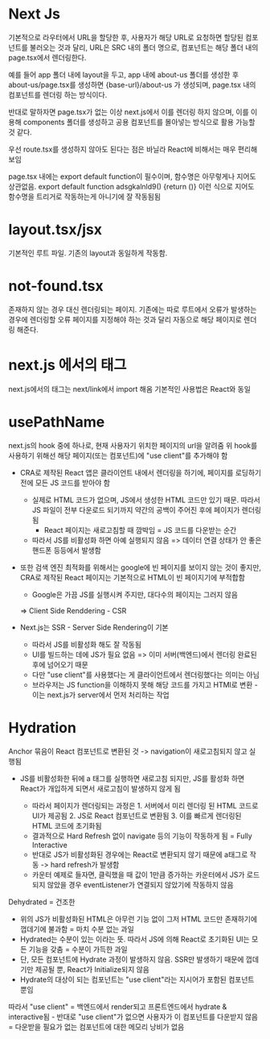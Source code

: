 # Next Js

기본적으로 라우터에서 URL을 할당한 후, 사용자가 해당 URL로 요청하면 할당된 컴포넌트를 불러오는 것과 달리, URL은 SRC 내의 폴더 명으로, 컴포넌트는 해당 폴더 내의 page.tsx에서 렌더링한다.

예를 들어 app 폴더 내에 layout을 두고, app 내에 about-us 폴더를 생성한 후 about-us/page.tsx를 생성하면 {base-url}/about-us 가 생성되며, page.tsx 내의 컴포넌트를 렌더링 하는 방식이다.

반대로 말하자면 page.tsx가 없는 이상 next.js에서 이를 렌더링 하지 않으며, 이를 이용해 components 폴더를 생성하고 공용 컴포넌트를 몰아넣는 방식으로 활용 가능할 것 같다.

우선 route.tsx를 생성하지 않아도 된다는 점은 바닐라 React에 비해서는 매우 편리해보임

page.tsx 내에는 export default function이 필수이며, 함수명은 아무렇게나 지어도 상관없음. export default function adsgkalnld9() {return ()} 이런 식으로 지어도 함수명을 트리거로 작동하는게 아니기에 잘 작동됨됨

# layout.tsx/jsx

기본적인 루트 파일. 기존의 layout과 동일하게 작동함.

# not-found.tsx

존재하지 않는 경우 대신 렌더링되는 페이지. 기존에는 따로 루트에서 오류가 발생하는 경우에 렌더링할 오류 페이지를 지정해야 하는 것과 달리 자동으로 해당 페이지로 렌더링 해준다.

# next.js 에서의 <link> 태그

next.js에서의 <link> 태그는 next/link에서 import 해옴
기본적인 사용법은 React와 동일

# usePathName

next.js의 hook 중에 하나로, 현재 사용자기 위치한 페이지의 url을 알려줌
위 hook를 사용하기 위해선 해당 페이지(또는 컴포넌트)에 "use client"를 추가해야 함

- CRA로 제작된 React 앱은 클라이언트 내에서 렌더링을 하기에, 페이지를 로딩하기 전에 모든 JS 코드를 받아야 함
  - 실제로 HTML 코드가 없으며, JS에서 생성한 HTML 코드만 있기 때문. 따라서 JS 파일이 전부 다운로드 되기까지 약간의 공백이 주어진 후에 페이지가 렌더링됨
    - React 페이지는 새로고침할 때 깜박임 = JS 코드를 다운받는 순간
  - 따라서 JS를 비활성화 하면 아예 실행되지 않음 => 데이터 연결 상태가 안 좋은 핸드폰 등등에서 발생함
- 또한 검색 엔진 최적화를 위해서는 google에 빈 페이지를 보이지 않는 것이 좋지만, CRA로 제작된 React 페이지는 기본적으로 HTML이 빈 페이지기에 부적합함

  - Google은 가끔 JS를 실행시켜 주지만, 대다수의 페이지는 그러지 않음

  => Client Side Renddering - CSR

- Next.js는 SSR - Server Side Rendering이 기본
  - 따라서 JS를 비활성화 해도 잘 작동됨
  - UI를 빌드하는 데에 JS가 필요 없음 => 이미 서버(백엔드)에서 렌더링 완료된 후에 넘어오기 때문
  - 다만 "use client"를 사용했다는 게 클라이언트에서 렌더링했다는 의미는 아님
  - 브라우저는 JS function을 이해하지 못해 해당 코드를 가지고 HTMl로 변환 - 이는 next.js가 server에서 먼저 처리하는 작업

# Hydration

Anchor 묶음이 React 컴포넌트로 변환된 것 -> navigation이 새로고침되지 않고 실행됨

- JS를 비활성화한 뒤에 a 태그를 실행하면 새로고침 되지만, JS를 활성화 하면 React가 개입하게 되면서 새로고침이 발생하지 않게 됨

  - 따라서 페이지가 렌더링되는 과정은 1. 서버에서 미리 렌더링 된 HTML 코드로 UI가 제공됨 2. JS로 React 컴포넌트로 변환됨 3. 이를 빠르게 렌더링된 HTML 코드에 초기화됨
  - 결과적으로 Hard Refresh 없이 navigate 등의 기능이 작동하게 됨 = Fully Interactive
  - 반대로 JS가 비활성화된 경우에는 React로 변환되지 않기 때문에 a태그로 작동 -> hard refresh가 발생함
  - 카운터 예제로 들자면, 클릭했을 때 값이 1만큼 증가하는 카운터에서 JS가 로드되지 않았을 경우 eventListener가 연결되지 않았기에 작동하지 않음

Dehydrated = 건조한

- 위의 JS가 비활성화된 HTML은 아무런 기능 없이 그저 HTML 코드만 존재하기에 껍데기에 불과함 = 마치 수분 없는 과일
- Hydrated는 수분이 있는 이라는 뜻. 따라서 JS에 의해 React로 초기화된 UI는 모든 기능을 갖춤 = 수분이 가득한 과일
- 단, 모든 컴포넌트에 Hydrate 과정이 발생하지 않음. SSR만 발생하기 때문에 껍데기만 제공될 뿐, React가 Initialize되지 않음
- Hydrate의 대상이 되는 컴포넌트는 "use client"라는 지시어가 포함된 컴포넌트 뿐임

따라서 "use client" = 백엔드에서 render되고 프론트엔드에서 hydrate & interactive됨 - 반대로 "use client"가 없으면 사용자가 이 컴포넌트를 다운받지 않음 = 다운받을 필요가 없는 컴포넌트에 대한 메모리 낭비가 없음
